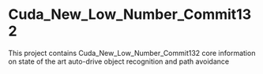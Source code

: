# Cuda_New_Low_Number_Commit132
This project contains Cuda_New_Low_Number_Commit132 core information on state of the art auto-drive object recognition and path avoidance
